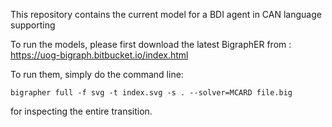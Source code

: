 This repository contains the current model for a BDI agent in CAN language supporting 

To run the models, please first download the latest BigraphER from : https://uog-bigraph.bitbucket.io/index.html

To run them, simply do the command line: 

	bigrapher full -f svg -t index.svg -s . --solver=MCARD file.big 

for inspecting the entire transition.